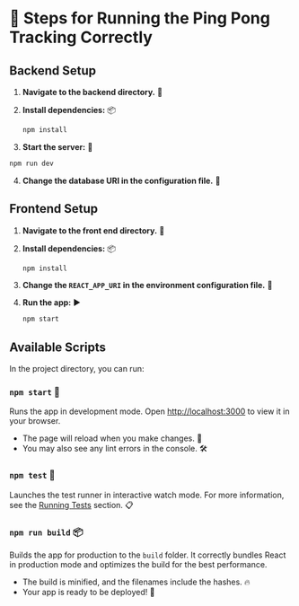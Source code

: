 # 🚀 Steps for Running the Ping Pong Tracking Correctly

## Backend Setup

1. **Navigate to the backend directory.** 🧭

2. **Install dependencies:** 📦

   ```bash
   npm install
   ```

3. **Start the server:** 🚀

```bash
npm run dev
```

4. **Change the database URI in the configuration file.** 🔄

## Frontend Setup

1. **Navigate to the front end directory.** 🧭

2. **Install dependencies:** 📦

   ```bash
   npm install
   ```

3. **Change the `REACT_APP_URI` in the environment configuration file.** 🔄

4. **Run the app:** ▶️
   ```bash
   npm start
   ```

## Available Scripts

In the project directory, you can run:

### `npm start` 🚀

Runs the app in development mode. Open [http://localhost:3000](http://localhost:3000) to view it in your browser.

- The page will reload when you make changes. 🔄
- You may also see any lint errors in the console. 🛠️

### `npm test` 🧪

Launches the test runner in interactive watch mode. For more information, see the [Running Tests](https://facebook.github.io/create-react-app/docs/running-tests) section. 📋

### `npm run build` 📦

Builds the app for production to the `build` folder. It correctly bundles React in production mode and optimizes the build for the best performance.

- The build is minified, and the filenames include the hashes. 🔥
- Your app is ready to be deployed! 🚀

```

```

